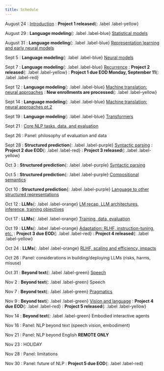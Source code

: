 ```yaml
---
title: Schedule
---
```


August 24
: [Introduction](slides/08-24-intro.pdf)
: **Project 1 released**{: .label .label-yellow}

August 29
: **Language modeling**{: .label .label-blue}
[Statistical models](slides/08-29-language-modeling-1.pdf)

August 31
: **Language modeling**{: .label .label-blue}
[Representation learning and early neural models](slides/08-31-language-modeling-2.pdf)

Sept 5
: **Language modeling**{: .label .label-blue}
[Neural models](slides/09-05-language-modeling-3.pdf)

Sept 7
: **Language modeling**{: .label .label-blue}
[Recurrence](slides/09-07-language-modeling-4.pdf)
: **Project 2 released**{: .label .label-yellow}
: **Project 1 due EOD Monday, September 11**{: .label .label-red}

Sept 12
: **Language modeling**{: .label .label-blue} 
[Machine translation: neural approaches](slides/09-12-language-modeling-5.pdf)
: **New enrollments are processed**{: .label .label-yellow}

Sept 14
: **Language modeling**{: .label .label-blue} 
[Machine translation: neural approaches pt.2](slides/09-14-language-modeling-6.pdf)

Sept 19
: **Language modeling**{: .label .label-blue} 
[Transformers](slides/09-19-language-modeling-7.pdf)

Sept 21
: [Core NLP tasks, data, and evaluation](slides/09-21-nlp_tasks_data_eval.pdf)

Sept 26
: Panel: philosophy of evaluation and data

Sept 28
: **Structured prediction**{: .label .label-purple} [Syntactic parsing](slides/09-28-syntax_parsing.pdf)
: **Project 2 due EOD**{: .label .label-red}
: **Project 3 released**{: .label .label-yellow}

Oct 3
: **Structured prediction**{: .label .label-purple} [Syntactic parsing](slides/10-03-neural-constituency-parsing.pdf)

Oct 5
: **Structured prediction**{: .label .label-purple} [Compositional semantics](slides/10-05-semantics.pdf)

Oct 10
: **Structured prediction**{: .label .label-purple} [Language to other structured representations](slides/10-10-semantics.pdf)

Oct 12
: **LLMs**{: .label .label-orange} [LM recap, LLM architectures, inference, training objectives](slides/10-12-llm-arch.pdf)

Oct 17
: **LLMs**{: .label .label-orange} [Training, data, evaluation](slides/10-17-llm-training.pdf)

Oct 19
: **LLMs**{: .label .label-orange} [Adaptation: RLHF, instruction-tuning, etc.](slides/10-19-llm-adaptation.pdf)
: **Project 3 due EOD**{: .label .label-red}
: **Project 4 released**{: .label .label-yellow}

Oct 24
: **LLMs**{: .label .label-orange} [RLHF, scaling and efficiency, impacts](slides/10-24-llm-compute.pdf)

Oct 26
: Panel: considerations in building/deploying LLMs (risks, harms, misuse)

Oct 31
: **Beyond text**{: .label .label-green} [Speech](slides/10-31-speech-1.pdf)

Nov 2
: **Beyond text**{: .label .label-green} Speech

Nov 7
: **Beyond text**{: .label .label-green} [Pragmatics](slides/11-07-pragmatics.pdf)

Nov 9
: **Beyond text**{: .label .label-green} [Vision and language](slides/11-09-vision-language.pdf)
: **Project 4 due EOD**{: .label .label-red}
: **Project 5 released**{: .label .label-yellow}

Nov 14
: **Beyond text**{: .label .label-green} Embodied interactive agents

Nov 16
: Panel: NLP beyond text (speech vision, embodiment)

Nov 21
: Panel: NLP beyond English **REMOTE ONLY**

Nov 23
: HOLIDAY

Nov 28
: Panel: limitations

Nov 30
: Panel: future of NLP
: **Project 5 due EOD**{: .label .label-red}
